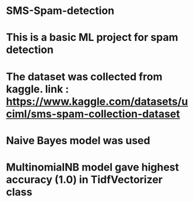 # SMS-Spam-detection
# This is a basic ML project for spam detection
# The dataset was collected from kaggle. link : https://www.kaggle.com/datasets/uciml/sms-spam-collection-dataset
# Naive Bayes model was used
# MultinomialNB model gave highest accuracy (1.0) in TidfVectorizer class
